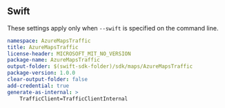 ## Swift

These settings apply only when `--swift` is specified on the command line.

```yaml $(swift)
namespace: AzureMapsTraffic
title: AzureMapsTraffic
license-header: MICROSOFT_MIT_NO_VERSION
package-name: AzureMapsTraffic
output-folder: $(swift-sdk-folder)/sdk/maps/AzureMapsTraffic
package-version: 1.0.0
clear-output-folder: false
add-credential: true
generate-as-internal: >
    TrafficClient=TrafficClientInternal
```